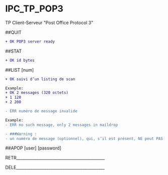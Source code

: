 # IPC_TP_POP3
TP Client-Serveur "Post Office Protocol 3"


##QUIT
```diff
+ OK POP3 server ready
```

##STAT
```diff
+ OK id bytes
```

##LIST [num]

```diff
+ OK suivi d’un listing de scan

Example:
+ OK 2 messages (320 octets) 
+ 1 120 
+ 2 200 

- ERR numéro de message invalide  

Example: 
- ERR no such message, only 2 messages in maildrop

- ###Warning :
- un numéro de message (optionnel), qui, s’il est présent, NE peut PAS faire référence à un message marqué comme effacé
```

##APOP [user] [password]




RETR____________________________________________



DELE____________________________________________
